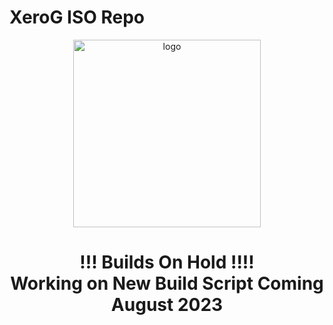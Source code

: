 # XeroG ISO Repo

<p align="center">
    <img width="300" src="https://i.imgur.com/QWqMIsr.png" alt="logo">
</p>

<h1 align="center">!!! Builds On Hold !!!!<br />
                       Working on New Build Script Coming August 2023</h1>
